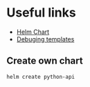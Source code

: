 # Useful links
* [Helm Chart](https://helm.sh/docs/topics/charts/)
* [Debuging templates](https://helm.sh/docs/chart_template_guide/debugging/)

## Create own chart
```sh
helm create python-api
```
